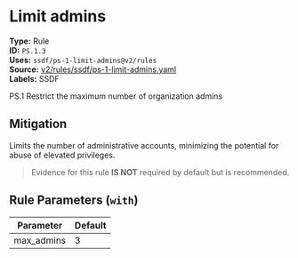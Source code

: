 # Limit admins  
**Type:** Rule  
**ID:** `PS.1.3`  
**Uses:** `ssdf/ps-1-limit-admins@v2/rules`  
**Source:** [v2/rules/ssdf/ps-1-limit-admins.yaml](https://github.com/scribe-public/sample-policies/v2/rules/ssdf/ps-1-limit-admins.yaml)  
**Labels:** SSDF  

PS.1 Restrict the maximum number of organization admins


## Mitigation  
Limits the number of administrative accounts, minimizing the potential for abuse of elevated privileges.


> Evidence for this rule **IS NOT** required by default but is recommended.


## Rule Parameters (`with`)  
| Parameter | Default |
|-----------|---------|
| max_admins | 3 |
